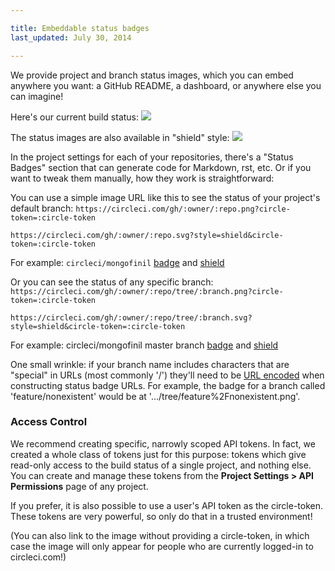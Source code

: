 ```yaml
---

title: Embeddable status badges
last_updated: July 30, 2014

---
```


We provide project and branch status images, which you can embed anywhere you want: a GitHub
README, a dashboard, or anywhere else you can imagine!

Here's our current build status:
![](https://circleci.com/gh/circleci/circle.png?circle-token=3cc80b12ab3627373c76e13735b8bc00a1259b9e)</img>

The status images are also available in "shield" style:
![](https://circleci.com/gh/circleci/circle.svg?style=shield&circle-token=3cc80b12ab3627373c76e13735b8bc00a1259b9e)</img>

In the project settings for each of your repositories, there's a "Status Badges" section that can generate code for Markdown, rst, etc.  Or if you want to tweak them manually, how they work is straightforward:

You can use a simple image URL like this to see the status of your project's default branch:
`https://circleci.com/gh/:owner/:repo.png?circle-token=:circle-token`

`https://circleci.com/gh/:owner/:repo.svg?style=shield&circle-token=:circle-token`

For example:
`circleci/mongofinil` [badge](https://circleci.com/gh/circleci/mongofinil.png?circle-token=b14acf911433d315298235b0c2fbf7b2670a92a8)
and [shield](https://circleci.com/gh/circleci/mongofinil.svg?&style=shield&circle-token=b14acf911433d315298235b0c2fbf7b2670a92a8)

Or you can see the status of any specific branch: `https://circleci.com/gh/:owner/:repo/tree/:branch.png?circle-token=:circle-token`

`https://circleci.com/gh/:owner/:repo/tree/:branch.svg?style=shield&circle-token=:circle-token`

For example:
circleci/mongofinil master branch
[badge](https://circleci.com/gh/circleci/mongofinil/tree/master.png?circle-token=b14acf911433d315298235b0c2fbf7b2670a92a8)
and [shield](https://circleci.com/gh/circleci/mongofinil/tree/master.svg?style=shield&circle-token=b14acf911433d315298235b0c2fbf7b2670a92a8)

One small wrinkle: if your branch name includes characters that are "special" in URLs (most commonly '/') they'll need to be
[URL encoded](http://www.w3schools.com/tags/ref_urlencode.asp)
when constructing status badge URLs. For example, the badge for a branch called 'feature/nonexistent' would be at '.../tree/feature%2Fnonexistent.png'.


### Access Control

We recommend creating specific, narrowly scoped API tokens. In fact, we created a whole
class of tokens just for this purpose: tokens which give read-only access to the build
status of a single project, and nothing else. You can create and manage these tokens from
the **Project Settings &gt; API Permissions** page of any project.

If you prefer, it is also possible to use a user's API token as the circle-token. These
tokens are very powerful, so only do that in a trusted environment!

(You can also link to the image without providing a circle-token, in which case the image
will only appear for people who are currently logged-in to circleci.com!)
